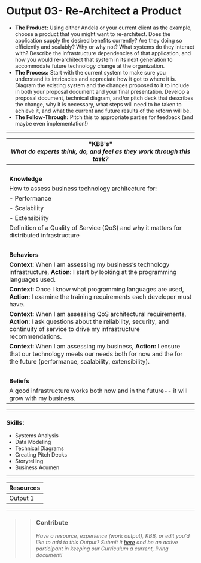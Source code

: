 # Output 03- Re-Architect a Product

- **The Product:** Using either Andela or your current client as the example, choose a product that you might want to re-architect. Does the application supply the desired benefits currently? Are they doing so efficiently and scalably? Why or why not? What systems do they interact with? Describe the infrastructure dependencies of that application, and how you would re-architect that system in its next generation to accommodate future technology change at the organization. 
- **The Process:** Start with the current system to make sure you understand its intricacies and appreciate how it got to where it is. Diagram the existing system and the changes proposed to it to include in both your proposal document and your final presentation. Develop a proposal document, technical diagram, and/or pitch deck that describes the change, why it is necessary, what steps will need to be taken to achieve it, and what the current and future results of the reform will be.
- **The Follow-Through:**  Pitch this to appropriate parties for feedback (and maybe even implementation!) 

-----------------------------------------------------------

| **"KBB's"** <br> _What do experts think, do, and feel as they work through this task?_|
|----------|
| </br>| 
| **Knowledge**	| 
| How to assess business technology architecture for: |
| - Performance |
| - Scalability |
| - Extensibility |
| Definition of a Quality of Service (QoS) and why it matters for distributed infrastructure |
| </br> | 
| **Behaviors** 	| 
|  **Context:** When I am assessing my business’s technology infrastructure, **Action:** I start by looking at the programming languages used. 	|  
| **Context:** Once I know what programming languages are used, **Action:** I examine the training requirements each developer must have. |
| **Context:** When I am assessing QoS architectural requirements, **Action:** I ask questions about the reliability, security, and continuity of service to drive my infrastructure recommendations.  |  
| **Context:** When I am assessing my business, **Action:** I ensure that our technology meets our needs both for now and the for the future (performance, scalability, extensibility). |  
| </br> | 
| **Beliefs**	| 
|A good infrastructure works both now and in the future-- it will grow with my business. |  


------
### Skills: 
* Systems Analysis
* Data Modeling
* Technical Diagrams
* Creating Pitch Decks
* Storytelling
* Business Acumen

------


| Resources|       	
|----------|
| Output 1 |

---- 

>> ### Contribute
>> _Have a resource, experience (work output), KBB, or edit you'd like to add to this Output? Submit it [here](https://docs.google.com/a/andela.com/forms/d/e/1FAIpQLSeiwit-7JW3UScG9ItDX9DUZZnlCwdpo7aWruahsPKNJ_6JOA/viewform?usp=sf_link) and be an active participant in keeping our Curriculum a current, living document!_


